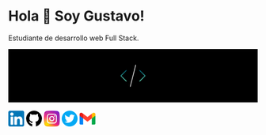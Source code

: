 # Hola 👋 Soy Gustavo!
Estudiante de desarrollo web Full Stack.

![Background](https://github.com/gusdellac/gusdellac/blob/main/4182a9dd330c6442c4a1fbc78274d838.png)

[![Linkedin](https://github.com/gusdellac/gusdellac/blob/main/linkedin.png)](https://www.linkedin.com/in/gustavo-de-llac-2803b5177/) 
[![Github](https://github.com/gusdellac/gusdellac/blob/main/github.png)](https://github.com/gusdellac) 
[![Instagram](https://github.com/gusdellac/gusdellac/blob/main/instagram.png)](http://instagram.com/gustavodellac) 
[![Twitter](https://github.com/gusdellac/gusdellac/blob/main/gorjeo.png)](https://twitter.com/gus_dellac) 
[![Gmail](https://github.com/gusdellac/gusdellac/blob/main/gmail.png)](gustavodellac@gmail.com) 


